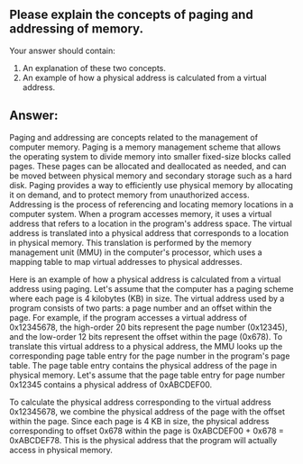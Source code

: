 ## Please explain the concepts of paging and addressing of memory. 
Your answer should contain:
1. An explanation of these two concepts.
2. An example of how a physical address is calculated from a virtual address.

## Answer:

Paging and addressing are concepts related to the management of computer memory. Paging is a memory management scheme that allows the operating system to divide memory into smaller fixed-size blocks called pages. These pages can be allocated and deallocated as needed, and can be moved between physical memory and secondary storage such as a hard disk. Paging provides a way to efficiently use physical memory by allocating it on demand, and to protect memory from unauthorized access.
Addressing is the process of referencing and locating memory locations in a computer system. When a program accesses memory, it uses a virtual address that refers to a location in the program's address space. The virtual address is translated into a physical address that corresponds to a location in physical memory. This translation is performed by the memory management unit (MMU) in the computer's processor, which uses a mapping table to map virtual addresses to physical addresses.

Here is an example of how a physical address is calculated from a virtual address using paging. Let's assume that the computer has a paging scheme where each page is 4 kilobytes (KB) in size. The virtual address used by a program consists of two parts: a page number and an offset within the page. For example, if the program accesses a virtual address of 0x12345678, the high-order 20 bits represent the page number (0x12345), and the low-order 12 bits represent the offset within the page (0x678).
To translate this virtual address to a physical address, the MMU looks up the corresponding page table entry for the page number in the program's page table. The page table entry contains the physical address of the page in physical memory. Let's assume that the page table entry for page number 0x12345 contains a physical address of 0xABCDEF00.

To calculate the physical address corresponding to the virtual address 0x12345678, we combine the physical address of the page with the offset within the page. Since each page is 4 KB in size, the physical address corresponding to offset 0x678 within the page is 0xABCDEF00 + 0x678 = 0xABCDEF78. This is the physical address that the program will actually access in physical memory.


